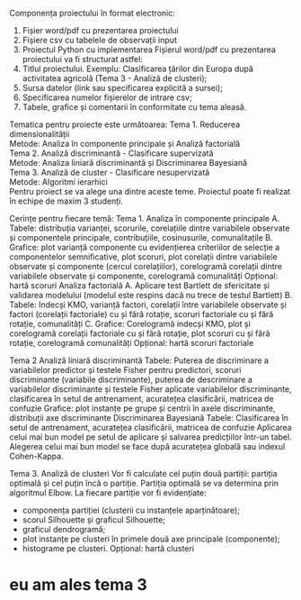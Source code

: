 Componența proiectului în format electronic:
1. Fișier word/pdf cu prezentarea proiectului
2. Fișiere csv cu tabelele de observații input
3. Proiectul Python cu implementarea
Fișierul word/pdf cu prezentarea proiectului va fi structurat astfel:
1. Titlul proiectului. Exemplu: Clasificarea țărilor din Europa după activitatea agricolă (Tema 3 - Analiză de clusteri);
2. Sursa datelor (link sau specificarea explicită a sursei);
3. Specificarea numelor fișierelor de intrare csv;
4. Tabele, grafice și comentarii în conformitate cu tema aleasă.
  
Tematica pentru proiecte este următoarea:
Tema 1. Reducerea dimensionalității <br/>
Metode: Analiza în componente principale și Analiză factorială<br/>
Tema 2. Analiză discriminantă - Clasificare supervizată<br/>
Metode: Analiza liniară discriminantă și Discriminarea Bayesiană<br/>
Tema 3. Analiză de cluster - Clasificare nesupervizată<br/>
Metode: Algoritmi ierarhici<br/>
Pentru proiect se va alege una dintre aceste teme. Proiectul poate fi realizat în echipe de maxim 3 studenți.

Cerințe pentru fiecare temă:
Tema 1.
Analiza în componente principale
A. Tabele: distribuția varianței, scorurile, corelațiile dintre variabilele observate și
componentele principale, contribuțiile, cosinusurile, comunalitațile
B. Grafice: plot varianță componente cu evidențierea criteriilor de selecție a componentelor
semnificative, plot scoruri, plot corelații dintre variabilele observate și componente (cercul
corelațiilor), corelogramă corelații dintre variabilele observate și componente, corelogramă
comunalități
Opțional: hartă scoruri
Analiza factorială
A. Aplicare test Bartlett de sfericitate și validarea modelului (modelul este respins dacă nu
trece de testul Bartlett)
B. Tabele: Indecși KMO, varianță factori, corelații între variabilele observate și factori
(corelații factoriale) cu și fără rotație, scoruri factoriale cu și fără rotație, comunalități
C. Grafice: Corelogramă indecși KMO, plot și corelogramă corelații factoriale cu și fără
rotație, plot scoruri cu și fără rotație, corelogramă comunalități
Opțional: hartă scoruri factoriale

Tema 2
Analiză liniară discriminantă
Tabele: Puterea de discriminare a variabilelor predictor și testele Fisher pentru predictori,
scoruri discriminante (variabile discriminante), puterea de descriminare a variabilelor
discriminante și testele Fisher aplicate variabilelor discriminante, clasificarea în setul de
antrenament, acuratețea clasificării, matricea de confuzie
Grafice: plot instanțe pe grupe și centrii în axele discriminante, distribuții axe discriminante
Discriminarea Bayesiană
Tabele: Clasificarea în setul de antrenament, acuratețea clasificării, matricea de confuzie
Aplicarea celui mai bun model pe setul de aplicare și salvarea predicțiilor într-un tabel. Alegerea
celui mai bun model se face după acuratețea globală sau indexul Cohen-Kappa.

Tema 3. Analiză de clusteri
Vor fi calculate cel puțin două partiții: partiția optimală și cel puțin încă o partiție. Partiția optimală
se va determina prin algoritmul Elbow.
La fiecare partiție vor fi evidențiate:
- componența partiției (clusterii cu instanțele aparținătoare);
- scorul Silhouette și graficul Silhouette;
- graficul dendrogramă;
- plot instanțe pe clusteri în primele două axe principale (componente);
- histograme pe clusteri.
Opțional: hartă clusteri


# eu am ales tema 3
